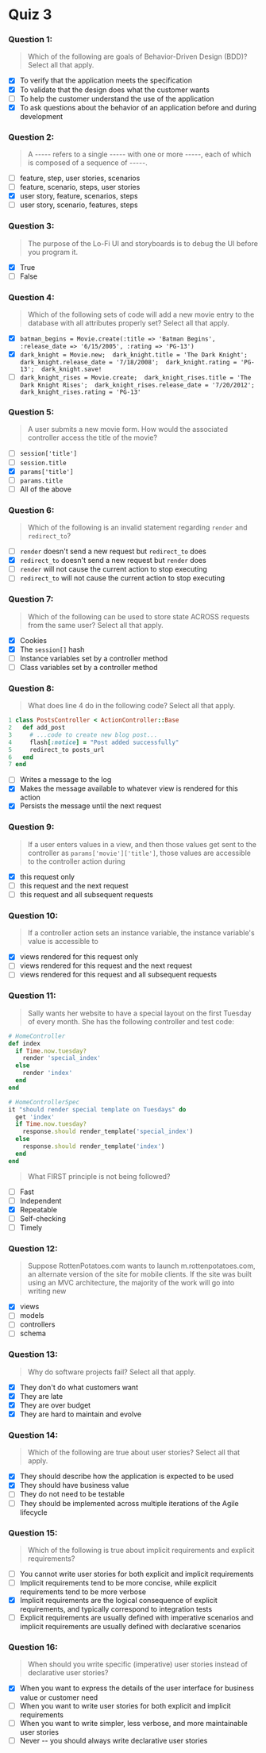 # Quiz 3

### Question 1:
> Which of the following are goals of Behavior-Driven Design (BDD)? Select all that apply.

- [x] To verify that the application meets the specification
- [x] To validate that the design does what the customer wants
- [ ] To help the customer understand the use of the application
- [x] To ask questions about the behavior of an application before and during development

### Question 2:
> A ----- refers to a single ----- with one or more -----, each of which is composed of a sequence of -----.

- [ ] feature, step, user stories, scenarios
- [ ] feature, scenario, steps, user stories
- [x] user story, feature, scenarios, steps
- [ ] user story, scenario, features, steps

### Question 3:
> The purpose of the Lo-Fi UI and storyboards is to debug the UI before you program it.

- [x] True
- [ ] False

### Question 4:
> Which of the following sets of code will add a new movie entry to the database with all attributes properly set? Select all that apply.

- [x] `batman_begins = Movie.create(:title => 'Batman Begins', :release_date => '6/15/2005',
:rating => 'PG-13')`
- [x] `
dark_knight = Movie.new; 
dark_knight.title = 'The Dark Knight'; 
dark_knight.release_date = '7/18/2008'; 
dark_knight.rating = 'PG-13'; 
dark_knight.save!
`
- [ ] `
dark_knight_rises = Movie.create; 
dark_knight_rises.title = 'The Dark Knight Rises'; 
dark_knight_rises.release_date = '7/20/2012'; 
dark_knight_rises.rating = 'PG-13'
`

### Question 5:
> A user submits a new movie form. How would the associated controller access the title of the movie?

- [ ] `session['title']`
- [ ] `session.title`
- [x] `params['title']`
- [ ] `params.title`
- [ ] All of the above

### Question 6:
> Which of the following is an invalid statement regarding `render` and `redirect_to`?

- [ ] `render` doesn't send a new request but `redirect_to` does
- [x] `redirect_to` doesn't send a new request but `render` does
- [ ] `render` will not cause the current action to stop executing
- [ ] `redirect_to` will not cause the current action to stop executing

### Question 7:
> Which of the following can be used to store state ACROSS requests from the same user? Select all that apply.

- [x] Cookies
- [x] The `session[]` hash
- [ ] Instance variables set by a controller method
- [ ] Class variables set by a controller method

### Question 8:
> What does line 4 do in the following code? Select all that apply.

```ruby
1 class PostsController < ActionController::Base
2   def add_post
3     # ...code to create new blog post...
4     flash[:notice] = "Post added successfully"
5     redirect_to posts_url
6   end
7 end
```

- [ ] Writes a message to the log
- [x] Makes the message available to whatever view is rendered for this action
- [x] Persists the message until the next request

### Question 9:
> If a user enters values in a view, and then those values get sent to the controller as `params['movie']['title']`, those values are accessible to the controller action during

- [x] this request only
- [ ] this request and the next request
- [ ] this request and all subsequent requests

### Question 10:
> If a controller action sets an instance variable, the instance variable's value is accessible to

- [x] views rendered for this request only
- [ ] views rendered for this request and the next request
- [ ] views rendered for this request and all subsequent requests

### Question 11:
> Sally wants her website to have a special layout on the first Tuesday of every month. She has the following controller and test code:

```ruby
# HomeController
def index
  if Time.now.tuesday?
    render 'special_index'
  else
    render 'index'
  end
end

# HomeControllerSpec
it "should render special template on Tuesdays" do
  get 'index'
  if Time.now.tuesday?
    response.should render_template('special_index')
  else
    response.should render_template('index')
  end
end
```

> What FIRST principle is not being followed?

- [ ] Fast
- [ ] Independent
- [x] Repeatable
- [ ] Self-checking
- [ ] Timely

### Question 12:
> Suppose RottenPotatoes.com wants to launch m.rottenpotatoes.com, an alternate version of the site for mobile clients. If the site was built using an MVC architecture, the majority of the work will go into writing new

- [x] views
- [ ] models
- [ ] controllers
- [ ] schema

### Question 13:
> Why do software projects fail? Select all that apply.

- [x] They don't do what customers want
- [x] They are late
- [x] They are over budget
- [x] They are hard to maintain and evolve

### Question 14:
> Which of the following are true about user stories? Select all that apply.

- [x] They should describe how the application is expected to be used
- [x] They should have business value
- [ ] They do not need to be testable
- [ ] They should be implemented across multiple iterations of the Agile lifecycle

### Question 15:
> Which of the following is true about implicit requirements and explicit requirements?

- [ ] You cannot write user stories for both explicit and implicit requirements
- [ ] Implicit requirements tend to be more concise, while explicit requirements tend to be more verbose
- [x] Implicit requirements are the logical consequence of explicit requirements, and typically correspond to integration tests
- [ ] Explicit requirements are usually defined with imperative scenarios and implicit requirements are usually defined with declarative scenarios

### Question 16:
> When should you write specific (imperative) user stories instead of declarative user stories?

- [x] When you want to express the details of the user interface for business value or customer need
- [ ] When you want to write user stories for both explicit and implicit requirements
- [ ] When you want to write simpler, less verbose, and more maintainable user stories
- [ ] Never -- you should always write declarative user stories
